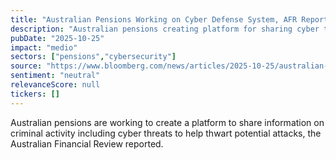 ```yaml
---
title: "Australian Pensions Working on Cyber Defense System, AFR Reports"
description: "Australian pensions creating platform for sharing cyber threat information."
pubDate: "2025-10-25"
impact: "medio"
sectors: ["pensions","cybersecurity"]
source: "https://www.bloomberg.com/news/articles/2025-10-25/australian-pensions-working-on-cyber-defense-system-afr-reports"
sentiment: "neutral"
relevanceScore: null
tickers: []
---
```


Australian pensions are working to create a platform to share information on criminal activity including cyber threats to help thwart potential attacks, the Australian Financial Review reported.
